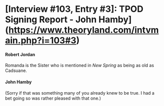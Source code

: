 # [Interview #103, Entry #3]: TPOD Signing Report - John Hamby](https://www.theoryland.com/intvmain.php?i=103#3)

#### Robert Jordan

Romanda is the Sister who is mentioned in
*New Spring*
as being as old as Cadsuane.

#### John Hamby

(Sorry if that was something many of you already knew to be true. I had a bet going so was rather pleased with that one.)

